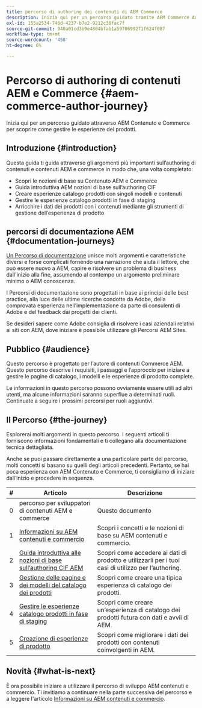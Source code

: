 ```yaml
---
title: percorso di authoring dei contenuti di AEM Commerce
description: Inizia qui per un percorso guidato tramite AEM Commerce Authoring
exl-id: 155a2534-746d-4237-b7e2-9212c36fac7f
source-git-commit: 940a01cd3b9e4804bfab1a5970699271f624f087
workflow-type: tm+mt
source-wordcount: '458'
ht-degree: 6%

---
```


# Percorso di authoring di contenuti AEM e Commerce {#aem-commerce-author-journey}

Inizia qui per un percorso guidato attraverso AEM Contenuto e Commerce per scoprire come gestire le esperienze dei prodotti.

## Introduzione {#introduction}

Questa guida ti guida attraverso gli argomenti più importanti sull’authoring di contenuti e contenuti AEM e commerce in modo che, una volta completato:

* Scopri le nozioni di base su Contenuto AEM e Commerce
* Guida introduttiva AEM nozioni di base sull’authoring CIF
* Creare esperienze catalogo prodotti con singoli modelli e contenuti
* Gestire le esperienze catalogo prodotti in fase di staging
* Arricchire i dati dei prodotti con i contenuti mediante gli strumenti di gestione dell’esperienza di prodotto

## percorsi di documentazione AEM {#documentation-journeys}

[Un Percorso di documentazione](/help/journey-documentation/documentation-journeys.md) unisce molti argomenti e caratteristiche diversi e forse complicati fornendo una narrazione che aiuta il lettore, che può essere nuovo a AEM, capire e risolvere un problema di business dall&#39;inizio alla fine, assumendo al contempo un argomento preliminare minimo o AEM conoscenza.

I Percorsi di documentazione sono progettati in base ai principi delle best practice, alla luce delle ultime ricerche condotte da Adobe, della comprovata esperienza nell’implementazione da parte di consulenti di Adobe e del feedback dai progetti dei clienti.

Se desideri sapere come Adobe consiglia di risolvere i casi aziendali relativi ai siti con AEM, dove iniziare è possibile utilizzare gli Percorsi AEM Sites.

## Pubblico {#audience}

Questo percorso è progettato per l’autore di contenuti Commerce AEM. Questo percorso descrive i requisiti, i passaggi e l’approccio per iniziare a gestire le pagine di catalogo, i modelli e le esperienze di prodotto complete.

Le informazioni in questo percorso possono ovviamente essere utili ad altri utenti, ma alcune informazioni saranno superflue a determinati ruoli. Continuate a seguire i prossimi percorsi per ruoli aggiuntivi.

## Il Percorso {#the-journey}

Esplorerai molti argomenti in questo percorso. I seguenti articoli ti forniscono informazioni fondamentali e ti collegano alla documentazione tecnica dettagliata.

Anche se puoi passare direttamente a una particolare parte del percorso, molti concetti si basano su quelli degli articoli precedenti. Pertanto, se hai poca esperienza con AEM Contenuto e Commerce, ti consigliamo di iniziare dall’inizio e procedere in sequenza.

| # | Articolo | Descrizione |
|---|---|---|
| 0 | percorso per sviluppatori di contenuti AEM e commerce | Questo documento |
| 1 | [Informazioni su AEM contenuti e commercio](/help/commerce-cloud/introduction.md) | Scopri i concetti e le nozioni di base su AEM contenuti e commercio. |
| 2 | [Guida introduttiva alle nozioni di base sull’authoring CIF AEM](getting-started.md) | Scopri come accedere ai dati di prodotto e utilizzarli per i tuoi casi di utilizzo per l’authoring. |
| 3 | [Gestione delle pagine e dei modelli del catalogo dei prodotti](catalog-templates.md) | Scopri come creare una tipica esperienza di catalogo dei prodotti. |
| 4 | [Gestire le esperienze catalogo prodotti in fase di staging](staged-catalog.md) | Scopri come creare un’esperienza di catalogo dei prodotti futura con dati e avvii di AEM. |
| 5 | [Creazione di esperienze di prodotto](product-experience-management.md) | Scopri come migliorare i dati dei prodotti con contenuti coinvolgenti in AEM. |

## Novità {#what-is-next}

È ora possibile iniziare a utilizzare il percorso di sviluppo AEM contenuti e commercio. Ti invitiamo a continuare nella parte successiva del percorso e a leggere l&#39;articolo [Informazioni su AEM contenuti e commercio](/help/commerce-cloud/introduction.md).
